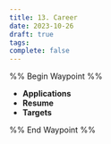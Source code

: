 ```yaml
---
title: 13. Career
date: 2023-10-26
draft: true
tags: 
complete: false
---
```

%% Begin Waypoint %%
- **Applications**
- **Resume**
- **Targets**

%% End Waypoint %%
